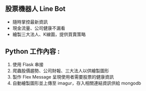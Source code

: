 
## 股票機器人 Line Bot
- 隨時掌控最新資訊
- 現金流量、公司健康不漏看
- 繪製三大法人、K線圖，提供買賣策略

## Python 工作內容 :
1. 使用 Flask 串接
1. 爬蟲股價趨勢、公司財報、三大法人以供繪製圖形
1. 製作 Flex Message 呈現使用者需要股票的健康資訊
1. 自動繪製圖形並上傳至 imagur，存入相關連結資訊供給 mongodb

